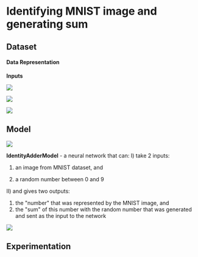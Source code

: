 # Identifying MNIST image and generating sum

## Dataset

#### Data Representation

**Inputs**

![](https://raw.githubusercontent.com/garima-mahato/END2/main/Session3-PyTorch/assets/train_data.PNG)

![](https://raw.githubusercontent.com/garima-mahato/END2/main/Session3-PyTorch/assets/test_data.PNG)

![](https://raw.githubusercontent.com/garima-mahato/END2/main/Session3-PyTorch/assets/eval_data.PNG)

## Model

![](https://raw.githubusercontent.com/garima-mahato/END2/main/Session3-PyTorch/assets/onnx_identity_adder_model.onnx.png)

**IdentityAdderModel** - a neural network that can:
I) take 2 inputs:

  1) an image from MNIST dataset, and
  
  2) a random number between 0 and 9
  
II) and gives two outputs:

  1) the "number" that was represented by the MNIST image, and
  2) the "sum" of this number with the random number that was generated and sent as the input to the network

![](https://raw.githubusercontent.com/garima-mahato/END2/main/Session3-PyTorch/assets/model_summary.png)

## Experimentation

